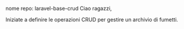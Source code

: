 nome repo: laravel-base-crud
Ciao ragazzi,
<!-- oggi create un nuovo progetto Laravel 7 e tramite gli appositi comandi artisan create un model con relativa migration e un resource controller. -->
Iniziate a definire le operazioni CRUD per gestire un archivio di fumetti.
<!-- Bonus: creare il seeder per la tabella comics utilizzando il file in allegato. -->
 